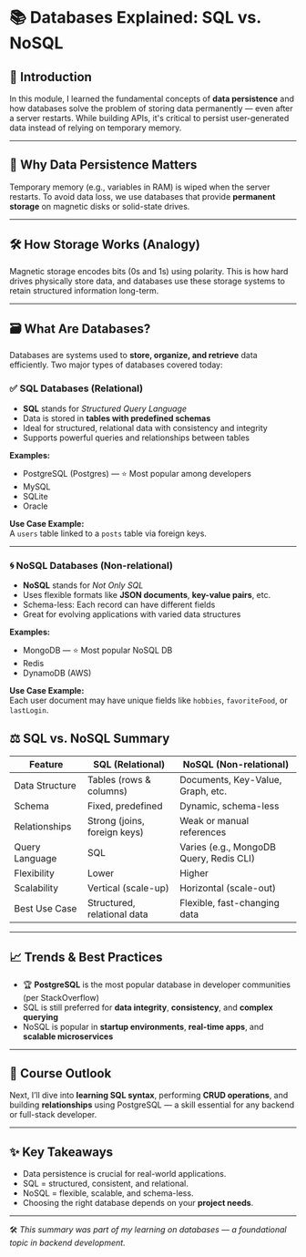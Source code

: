 # 📚 Databases Explained: SQL vs. NoSQL

## 🧠 Introduction

In this module, I learned the fundamental concepts of **data persistence** and how databases solve the problem of storing data permanently — even after a server restarts. While building APIs, it's critical to persist user-generated data instead of relying on temporary memory.

---

## 💾 Why Data Persistence Matters

Temporary memory (e.g., variables in RAM) is wiped when the server restarts. To avoid data loss, we use databases that provide **permanent storage** on magnetic disks or solid-state drives.

---

## 🛠️ How Storage Works (Analogy)

Magnetic storage encodes bits (0s and 1s) using polarity. This is how hard drives physically store data, and databases use these storage systems to retain structured information long-term.

---

## 🗃️ What Are Databases?

Databases are systems used to **store, organize, and retrieve** data efficiently. Two major types of databases covered today:

### ✅ SQL Databases (Relational)
- **SQL** stands for *Structured Query Language*
- Data is stored in **tables with predefined schemas**
- Ideal for structured, relational data with consistency and integrity
- Supports powerful queries and relationships between tables

**Examples:**
- PostgreSQL (Postgres) — ⭐ Most popular among developers
- MySQL
- SQLite
- Oracle

**Use Case Example:**  
A `users` table linked to a `posts` table via foreign keys.

---

### 🌀 NoSQL Databases (Non-relational)
- **NoSQL** stands for *Not Only SQL*
- Uses flexible formats like **JSON documents**, **key-value pairs**, etc.
- Schema-less: Each record can have different fields
- Great for evolving applications with varied data structures

**Examples:**
- MongoDB — ⭐ Most popular NoSQL DB
- Redis
- DynamoDB (AWS)

**Use Case Example:**  
Each user document may have unique fields like `hobbies`, `favoriteFood`, or `lastLogin`.

## ⚖️ SQL vs. NoSQL Summary

| Feature         | SQL (Relational)                | NoSQL (Non-relational)            |
|-----------------|---------------------------------|-----------------------------------|
| Data Structure  | Tables (rows & columns)         | Documents, Key-Value, Graph, etc. |
| Schema          | Fixed, predefined               | Dynamic, schema-less              |
| Relationships   | Strong (joins, foreign keys)    | Weak or manual references         |
| Query Language  | SQL                             | Varies (e.g., MongoDB Query, Redis CLI) |
| Flexibility     | Lower                           | Higher                            |
| Scalability     | Vertical (scale-up)             | Horizontal (scale-out)            |
| Best Use Case   | Structured, relational data     | Flexible, fast-changing data      |

---

## 📈 Trends & Best Practices

- 🏆 **PostgreSQL** is the most popular database in developer communities (per StackOverflow)
- SQL is still preferred for **data integrity**, **consistency**, and **complex querying**
- NoSQL is popular in **startup environments**, **real-time apps**, and **scalable microservices**

---

## 🔮 Course Outlook

Next, I’ll dive into **learning SQL syntax**, performing **CRUD operations**, and building **relationships** using PostgreSQL — a skill essential for any backend or full-stack developer.

---

## ✨ Key Takeaways

- Data persistence is crucial for real-world applications.
- SQL = structured, consistent, and relational.
- NoSQL = flexible, scalable, and schema-less.
- Choosing the right database depends on your **project needs**.

---

🛠️ *This summary was part of my learning on databases — a foundational topic in backend development.*
